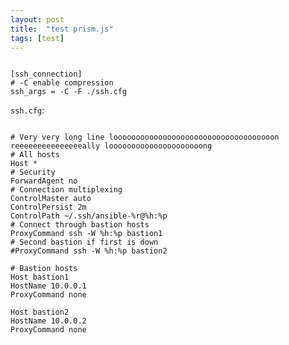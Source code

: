 ```yaml
---
layout: post
title:  "test prism.js"
tags: [test]
---
```

<pre><code class="language-ini">
[ssh_connection]
# -C enable compression
ssh_args = -C -F ./ssh.cfg
</code></pre>

`ssh.cfg`:

<pre><code class="language-bash line-numbers" style="white-space:pre-line;">
# Very very long line loooooooooooooooooooooooooooooooooooon reeeeeeeeeeeeeeeally looooooooooooooooooooong
# All hosts
Host *
# Security
ForwardAgent no
# Connection multiplexing
ControlMaster auto
ControlPersist 2m
ControlPath ~/.ssh/ansible-%r@%h:%p
# Connect through bastion hosts
ProxyCommand ssh -W %h:%p bastion1
# Second bastion if first is down
#ProxyCommand ssh -W %h:%p bastion2

# Bastion hosts
Host bastion1
HostName 10.0.0.1
ProxyCommand none

Host bastion2
HostName 10.0.0.2
ProxyCommand none
</code></pre>

